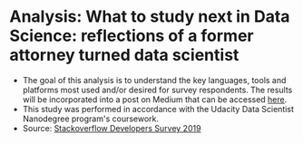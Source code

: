 # Analysis: What to study next in Data Science: reflections of a former attorney turned data scientist
- The goal of this analysis is to understand the key languages, tools and platforms most used and/or desired for survey respondents. The results will be incorporated into a post on Medium that can be accessed [here](https://medium.com/@gestivalet/what-to-study-next-in-data-science-reflections-of-a-former-attorney-turned-data-scientist-8940e71a5224).  
- This study was performed in accordance with the Udacity Data Scientist Nanodegree program's coursework.
- Source: [Stackoverflow Developers Survey 2019](https://insights.stackoverflow.com/survey/2019#community)